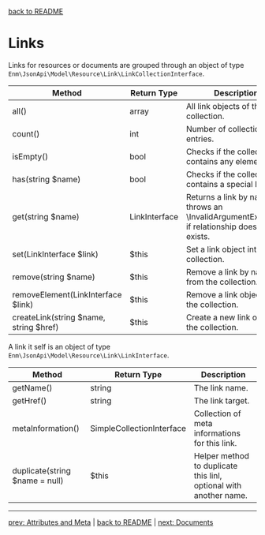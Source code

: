 [back to README](../README.md)
# Links
Links for resources or documents are grouped through an object of type `Enm\JsonApi\Model\Resource\Link\LinkCollectionInterface`.

| Method                                 | Return Type   | Description                                                                                    |
|----------------------------------------|---------------|------------------------------------------------------------------------------------------------|
| all()                                  | array         | All link objects of this collection.                                                           |
| count()                                | int           | Number of collection entries.                                                                  |
| isEmpty()                              | bool          | Checks if the collection contains any elements.                                                |
| has(string $name)                      | bool          | Checks if the collection contains a special link.                                              |
| get(string $name)                      | LinkInterface | Returns a link by name or throws an \InvalidArgumentException if relationship does not exists. |
| set(LinkInterface $link)               | $this         | Set a link object into the collection.                                                         |
| remove(string $name)                   | $this         | Remove a link by name from the collection.                                                     |
| removeElement(LinkInterface $link)     | $this         | Remove a link object from the collection.                                                      |
| createLink(string $name, string $href) | $this         | Create a new link object in the collection.                                                    |

A link it self is an object of type `Enm\JsonApi\Model\Resource\Link\LinkInterface`. 

| Method                         | Return Type               | Description                                                       |
|--------------------------------|---------------------------|-------------------------------------------------------------------|
| getName()                      | string                    | The link name.                                                    |
| getHref()                      | string                    | The link target.                                                  |
| metaInformation()              | SimpleCollectionInterface | Collection of meta informations for this link.                    |
| duplicate(string $name = null) | $this                     | Helper method to duplicate this linl, optional with another name. |

*****

[prev: Attributes and Meta](../docs/03-collections.md) | [back to README](../README.md) | [next: Documents](../docs/05-documents.md)
